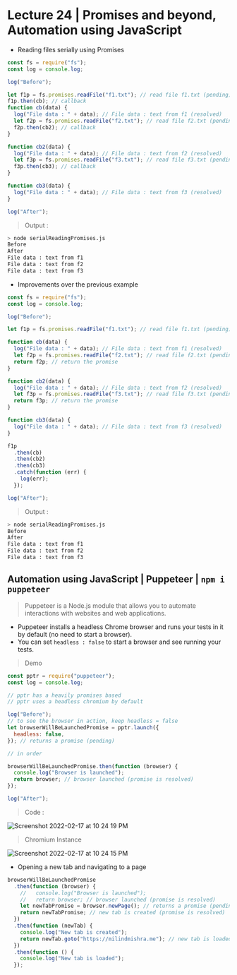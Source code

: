 # Lecture 24 | Promises and beyond, Automation using JavaScript

- Reading files serially using Promises

```js
const fs = require("fs");
const log = console.log;

log("Before");

let f1p = fs.promises.readFile("f1.txt"); // read file f1.txt (pending)
f1p.then(cb); // callback
function cb(data) {
  log("File data : " + data); // File data : text from f1 (resolved)
  let f2p = fs.promises.readFile("f2.txt"); // read file f2.txt (pending)
  f2p.then(cb2); // callback
}

function cb2(data) {
  log("File data : " + data); // File data : text from f2 (resolved)
  let f3p = fs.promises.readFile("f3.txt"); // read file f3.txt (pending)
  f3p.then(cb3); // callback
}

function cb3(data) {
  log("File data : " + data); // File data : text from f3 (resolved)
}

log("After");
```

> Output :

```bash
> node serialReadingPromises.js
Before
After
File data : text from f1
File data : text from f2
File data : text from f3
```

- Improvements over the previous example

```js
const fs = require("fs");
const log = console.log;

log("Before");

let f1p = fs.promises.readFile("f1.txt"); // read file f1.txt (pending)

function cb(data) {
  log("File data : " + data); // File data : text from f1 (resolved)
  let f2p = fs.promises.readFile("f2.txt"); // read file f2.txt (pending)
  return f2p; // return the promise
}

function cb2(data) {
  log("File data : " + data); // File data : text from f2 (resolved)
  let f3p = fs.promises.readFile("f3.txt"); // read file f3.txt (pending)
  return f3p; // return the promise
}

function cb3(data) {
  log("File data : " + data); // File data : text from f3 (resolved)
}

f1p
  .then(cb)
  .then(cb2)
  .then(cb3)
  .catch(function (err) {
    log(err);
  });

log("After");
```

> Output :

```bash
> node serialReadingPromises.js
Before
After
File data : text from f1
File data : text from f2
File data : text from f3
```

## Automation using JavaScript | Puppeteer | `npm i puppeteer`

> Puppeteer is a Node.js module that allows you to automate interactions with websites and web applications.

- Puppeteer installs a headless Chrome browser and runs your tests in it by default (no need to start a browser).
- You can set `headless : false` to start a browser and see running your tests.

> Demo

```js
const pptr = require("puppeteer");
const log = console.log;

// pptr has a heavily promises based
// pptr uses a headless chromium by default

log("Before");
// to see the browser in action, keep headless = false
let browserWillBeLaunchedPromise = pptr.launch({
  headless: false,
}); // returns a promise (pending)

// in order

browserWillBeLaunchedPromise.then(function (browser) {
  console.log("Browser is launched");
  return browser; // browser launched (promise is resolved)
});

log("After");
```

> Code :

![Screenshot 2022-02-17 at 10 24 19 PM](https://user-images.githubusercontent.com/28717686/154531220-676119ba-1154-4613-a109-4a021341a722.png)

> Chromium Instance

![Screenshot 2022-02-17 at 10 24 15 PM](https://user-images.githubusercontent.com/28717686/154531241-dfb19949-a5bc-426e-9656-03b4c5cecf31.png)

- Opening a new tab and navigating to a page

```js
browserWillBeLaunchedPromise
  .then(function (browser) {
    //   console.log("Browser is launched");
    //   return browser; // browser launched (promise is resolved)
    let newTabPromise = browser.newPage(); // returns a promise (pending)
    return newTabPromise; // new tab is created (promise is resolved)
  })
  .then(function (newTab) {
    console.log("New tab is created");
    return newTab.goto("https://milindmishra.me"); // new tab is loaded (promise is resolved)
  })
  .then(function () {
    console.log("New tab is loaded");
  });
```
